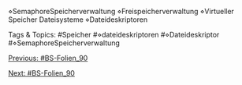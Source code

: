 ⋄SemaphoreSpeicherverwaltung
⋄Freispeicherverwaltung
⋄Virtueller Speicher
Dateisysteme
⋄Dateideskriptoren

   Tags & Topics:
   #Speicher
   #⋄dateideskriptoren
   #⋄Dateideskriptor
   #⋄SemaphoreSpeicherverwaltung

[Previous: #BS-Folien_90](BS-Folien_90.md)

[Next: #BS-Folien_90](BS-Folien_90.md)